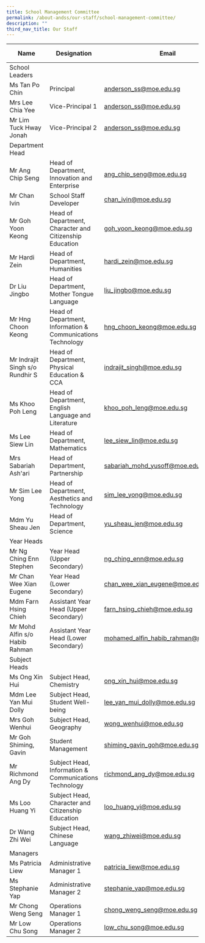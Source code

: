 ```yaml
---
title: School Management Committee
permalink: /about-andss/our-staff/school-management-committee/
description: ""
third_nav_title: Our Staff
---
```

| Name | Designation | Email | Ext Number|
| -------- | -------- | -------- |-------- |
| School Leaders  |
| Ms Tan Po Chin |	Principal |	<a href="mailto:anderson_ss@moe.edu.sg">anderson_ss@moe.edu.sg</a>	|201|
|Mrs Lee Chia Yee	|Vice-Principal 1	|<a href="mailto:anderson_ss@moe.edu.sg">anderson_ss@moe.edu.sg</a>	|201|
|Mr Lim Tuck Hway Jonah|	Vice-Principal 2	|<a href="mailto:anderson_ss@moe.edu.sg">anderson_ss@moe.edu.sg</a>	|201|
|Department Head|
|Mr Ang Chip Seng|Head of Department, Innovation and Enterprise	|<a href="mailto:ang_chip_seng@moe.edu.sg">ang_chip_seng@moe.edu.sg</a>	|228 |
|Mr Chan Ivin|School Staff Developer|<a href="mailto:chan_ivin@moe.edu.sg">chan_ivin@moe.edu.sg</a>	|221
|Mr Goh Yoon Keong|Head of Department, Character and Citizenship Education|<a href="mailto:goh_yoon_keong@moe.edu.sg">goh_yoon_keong@moe.edu.sg</a>|242
|Mr Hardi Zein|Head of Department, Humanities|<a href="mailto:hardi_zein@moe.edu.sg">hardi_zein@moe.edu.sg</a>|220
|Dr Liu Jingbo|Head of Department, Mother Tongue Language|[liu_jingbo@moe.edu.sg](mailto:liu_jingbo@moe.edu.sg)|224
|Mr Hng Choon Keong|Head of Department, Information &amp; Communications Technology|<a href="mailto:hng_choon_keong@moe.edu.sg">hng_choon_keong@moe.edu.sg</a>|229
|Mr Indrajit Singh s/o Rundhir S|Head of Department, Physical Education &amp; CCA|<a href="mailto:indrajit_singh@moe.edu.sg">indrajit_singh@moe.edu.sg</a>|225
|Ms Khoo Poh Leng|Head of Department, English Language and Literature|<a href="mailto:khoo_poh_leng@moe.edu.sg">khoo_poh_leng@moe.edu.sg</a>|223
|Ms Lee Siew Lin|Head of Department, Mathematics|<a href="mailto:lee_siew_lin@moe.edu.sg">lee_siew_lin@moe.edu.sg</a>|230
|Mrs Sabariah Ash'ari|Head of Department, Partnership|<a href="mailto:sabariah_mohd_yusoff@moe.edu.sg">sabariah_mohd_yusoff@moe.edu.sg</a>|226
|Mr Sim Lee Yong|Head of Department, Aesthetics and Technology|<a href="mailto:sim_lee_yong@moe.edu.sg">sim_lee_yong@moe.edu.sg</a>|219
|Mdm Yu Sheau Jen|Head of Department, Science|<a href="mailto:yu_sheau_jen@moe.edu.sg">yu_sheau_jen@moe.edu.sg</a>|227|
|Year Heads|
|Mr Ng Ching Enn Stephen	|Year Head (Upper Secondary)|<a href="mailto:ng_ching_enn@moe.edu.sg">ng_ching_enn@moe.edu.sg</a>|222
|Mr&nbsp;Chan Wee Xian Eugene|Year Head (Lower Secondary)|<a href="mailto:chan_wee_xian_eugene@moe.edu.sg">chan_wee_xian_eugene@moe.edu.sg</a>|236
|Mdm Farn Hsing Chieh	|Assistant Year Head (Upper Secondary)|<a href="mailto:farn_hsing_chieh@moe.edu.sg">farn_hsing_chieh@moe.edu.sg</a>|	240
|Mr Mohd Alfin s/o Habib Rahman|Assistant Year Head (Lower Secondary)|[mohamed_alfin_habib_rahman@moe.edu.sg](mailto:mohamed_alfin_habib_rahman@moe.edu.sg)|234
|Subject Heads|
|Ms Ong Xin Hui|Subject Head, Chemistry| <a href="mailto:ong_xin_hui@moe.edu.sg">ong_xin_hui@moe.edu.sg</a>	|235 
|Mdm Lee Yan Mui Dolly|Subject Head,  Student Well-being|<a href="mailto:lee_yan_mui_dolly@moe.edu.sg">lee_yan_mui_dolly@moe.edu.sg</a>|241
|Mrs Goh Wenhui|Subject Head, Geography|[wong_wenhui@moe.edu.sg](mailto:wong_wenhui@moe.edu.sg)|233
|Mr&nbsp;Goh Shiming, Gavin|Student Management|[shiming_gavin_goh@moe.edu.sg](mailto:shiming_gavin_goh@moe.edu.sg)|325
|Mr Richmond Ang Dy|Subject Head, Information &amp; Communications Technology|<a href="mailto:richmond_ang_dy@moe.edu.sg">richmond_ang_dy@moe.edu.sg</a>|238
|Ms Loo Huang Yi|Subject Head, Character and Citizenship Education|<a href="mailto:loo_huang_yi@moe.edu.sg">loo_huang_yi@moe.edu.sg</a>|238
|Dr Wang Zhi Wei|Subject Head, Chinese Language|<a href="mailto:wang_zhiwei@moe.edu.sg">wang_zhiwei@moe.edu.sg</a>|237
|Managers|
|Ms Patricia Liew|	Administrative Manager 1|<a href="mailto:patricia_liew@moe.edu.sg">patricia_liew@moe.edu.sg</a>|207 
|Ms Stephanie Yap    |     	Administrative Manager 2|<a href="mailto:stephanie_yap@moe.edu.sg">stephanie_yap@moe.edu.sg</a> | 	208
|Mr Chong Weng Seng	|Operations Manager 1|<a href="mailto:chong_weng_seng@moe.edu.sg">chong_weng_seng@moe.edu.sg</a>|206
|Mr Low Chu Song	|Operations Manager 2|<a href="mailto:low_chu_song@moe.edu.sg">low_chu_song@moe.edu.sg</a>|211